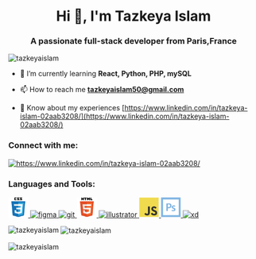 <h1 align="center">Hi 👋, I'm Tazkeya Islam</h1>
<h3 align="center">A passionate full-stack developer from Paris,France</h3>

<p align="left"> <img src="https://komarev.com/ghpvc/?username=tazkeyaislam&label=Profile%20views&color=0e75b6&style=flat" alt="tazkeyaislam" /> </p>

- 🌱 I’m currently learning **React, Python, PHP, mySQL**

- 📫 How to reach me **tazkeyaislam50@gmail.com**

- 📄 Know about my experiences [https://www.linkedin.com/in/tazkeya-islam-02aab3208/](https://www.linkedin.com/in/tazkeya-islam-02aab3208/)

<h3 align="left">Connect with me:</h3>
<p align="left">
<a href="https://linkedin.com/in/https://www.linkedin.com/in/tazkeya-islam-02aab3208/" target="blank"><img align="center" src="https://raw.githubusercontent.com/rahuldkjain/github-profile-readme-generator/master/src/images/icons/Social/linked-in-alt.svg" alt="https://www.linkedin.com/in/tazkeya-islam-02aab3208/" height="30" width="40" /></a>
</p>

<h3 align="left">Languages and Tools:</h3>
<p align="left"> <a href="https://www.w3schools.com/css/" target="_blank" rel="noreferrer"> <img src="https://raw.githubusercontent.com/devicons/devicon/master/icons/css3/css3-original-wordmark.svg" alt="css3" width="40" height="40"/> </a> <a href="https://www.figma.com/" target="_blank" rel="noreferrer"> <img src="https://www.vectorlogo.zone/logos/figma/figma-icon.svg" alt="figma" width="40" height="40"/> </a> <a href="https://git-scm.com/" target="_blank" rel="noreferrer"> <img src="https://www.vectorlogo.zone/logos/git-scm/git-scm-icon.svg" alt="git" width="40" height="40"/> </a> <a href="https://www.w3.org/html/" target="_blank" rel="noreferrer"> <img src="https://raw.githubusercontent.com/devicons/devicon/master/icons/html5/html5-original-wordmark.svg" alt="html5" width="40" height="40"/> </a> <a href="https://www.adobe.com/in/products/illustrator.html" target="_blank" rel="noreferrer"> <img src="https://www.vectorlogo.zone/logos/adobe_illustrator/adobe_illustrator-icon.svg" alt="illustrator" width="40" height="40"/> </a> <a href="https://developer.mozilla.org/en-US/docs/Web/JavaScript" target="_blank" rel="noreferrer"> <img src="https://raw.githubusercontent.com/devicons/devicon/master/icons/javascript/javascript-original.svg" alt="javascript" width="40" height="40"/> </a> <a href="https://www.photoshop.com/en" target="_blank" rel="noreferrer"> <img src="https://raw.githubusercontent.com/devicons/devicon/master/icons/photoshop/photoshop-line.svg" alt="photoshop" width="40" height="40"/> </a> <a href="https://www.adobe.com/products/xd.html" target="_blank" rel="noreferrer"> <img src="https://cdn.worldvectorlogo.com/logos/adobe-xd.svg" alt="xd" width="40" height="40"/> </a> </p>

<p><img align="left" src="https://github-readme-stats.vercel.app/api/top-langs?username=tazkeyaislam&show_icons=true&locale=en&layout=compact" alt="tazkeyaislam" /></p>

<p>&nbsp;<img align="center" src="https://github-readme-stats.vercel.app/api?username=tazkeyaislam&show_icons=true&locale=en" alt="tazkeyaislam" /></p>

<p><img align="center" src="https://github-readme-streak-stats.herokuapp.com/?user=tazkeyaislam&" alt="tazkeyaislam" /></p>

